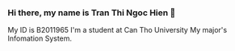 ### Hi there, my name is Tran Thi Ngoc Hien 👋
My ID is B2011965
I'm a student at Can Tho University
My major's Infomation System.
<!--
**B2011965/B2011965** is a ✨ _special_ ✨ repository because its `README.md` (this file) appears on your GitHub profile.

Here are some ideas to get you started:

- 🔭 Our project's to manage the fast food system.
- 🌱 I’m currently learning ...
- 👯 My contributor is Nguyen Xuan Quynh Anh and Dao Van Hoa
- 🤔 I’m looking for help with ...
- 💬 Ask me about ...
- 📫 How to reach me: ...
- 😄 Pronouns: ...
- ⚡ Fun fact: ...
-->
